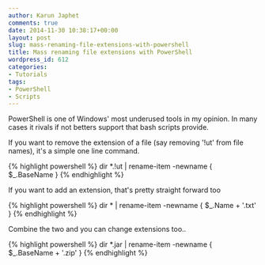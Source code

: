 ```yaml
---
author: Karun Japhet
comments: true
date: 2014-11-30 10:38:17+00:00
layout: post
slug: mass-renaming-file-extensions-with-powershell
title: Mass renaming file extensions with PowerShell
wordpress_id: 612
categories:
- Tutorials
tags:
- PowerShell
- Scripts
---
```


PowerShell is one of Windows' most underused tools in my opinion. In many cases it rivals if not betters support that bash scripts provide.

If you want to remove the extension of a file (say removing '!ut' from file names), it's a simple one line command.<!-- more -->

{% highlight powershell %}
    dir *.!ut | rename-item -newname { $_.BaseName }
{% endhighlight %}

If you want to add an extension, that's pretty straight forward too

{% highlight powershell %}
    dir * | rename-item -newname { $_.Name + '.txt' }
{% endhighlight %}

Combine the two and you can change extensions too..

{% highlight powershell %}
    dir *.jar | rename-item -newname { $_.BaseName + '.zip' }
{% endhighlight %}

